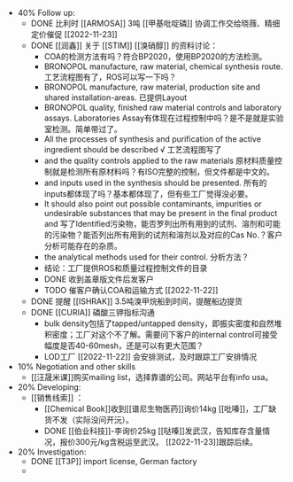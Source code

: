 - 40% Follow up:
	- DONE 比利时 [[ARMOSA]] 3吨 [[甲基吡啶磷]] 协调工作交给晓薇、精细定价催促 [[2022-11-23]]
	- DONE [[润鑫]] 关于 [[STIM]] [[溴硝醇]] 的资料讨论：
		- COA的检测方法有吗？符合BP2020，使用BP2020的方法检测。
		- BRONOPOL manufacture, raw material, chemical synthesis route. 工艺流程图有了，ROS可以写一下吗？
		- BRONOPOL manufacture, raw material, production site and shared installation-areas. 已提供Layout
		- BRONOPOL quality, finished raw material controls and laboratory assays. Laboratories Assay有体现在过程控制中吗？是不是就是实验室检测。简单带过了。
		- All the processes of synthesis and purification of the active ingredient should be described √ 工艺流程图写了
		- and the quality controls applied to the raw materials 原材料质量控制就是检测所有原材料吗？有ISO完整的控制，但文件都是中文的。
		- and inputs used in the synthesis should be presented. 所有的inputs都体现了吗？基本都体现了，但有些工厂觉得没必要。
		- It should also point out possible contaminants, impurities or undesirable substances that may be present in the final product and 写了Identified污染物，能否罗列出所有用到的试剂、溶剂和可能的污染物？能否列出所有用到的试剂和溶剂以及对应的Cas No.？客户分析可能存在的杂质。
		- the analytical methods used for their control. 分析方法？
		- 结论：工厂提供ROS和质量过程控制文件的目录
		- DONE 收到盖章版文件后发客户
		- TODO 催客户确认COA和运输方式 [[2022-11-22]]
	- DONE 提醒 [[ISHRAK]] 3.5吨溴甲烷船到时间，提醒船边提货
	- DONE [[CURIA]] 磷酸三钾指标沟通
		- bulk density包括了tapped/untapped density，即振实密度和自然堆积密度；工厂对这个不了解。需要问下客户的internal control可接受幅度是否40-60mesh，还是可以有更大范围？
		- LOD工厂 [[2022-11-22]] 会安排测试，及时跟踪工厂安排情况
- 10% Negotiation and other skills
	- [[汪晟米课]]购买mailing list，选择靠谱的公司。网站平台有info usa。
- 20% Developing:
	- [[销售线索]] ：
		- [[Chemical Book]]收到[[谱尼生物医药]]询价14kg [[吡嗪]]，工厂缺货不发（实际没问开沅）。
		- DONE [[伯业科技]]-李询价25kg [[哒嗪]]发武汉，告知库存含量情况，报价300元/kg含税运至武汉。 [[2022-11-23]]跟踪后续。
- 20% Investigation:
	- DONE [[T3P]] import license, German factory
	-